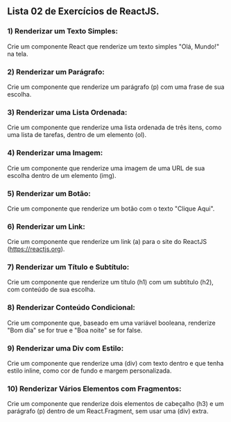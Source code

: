 Lista 02 de Exercícios de ReactJS.
- 

### 1) Renderizar um Texto Simples: 
Crie um componente React que renderize um texto simples "Olá, Mundo!" na tela. 

### 2) Renderizar um Parágrafo: 
Crie um componente que renderize um parágrafo (p) com uma frase de sua escolha. 

### 3) Renderizar uma Lista Ordenada: 
Crie um componente que renderize uma lista ordenada de três itens, como uma lista de tarefas, dentro de um elemento (ol).  

### 4) Renderizar uma Imagem: 
Crie um componente que renderize uma imagem de uma URL de sua escolha dentro de um elemento (img). 
  
### 5) Renderizar um Botão: 
Crie um componente que renderize um botão com o texto "Clique Aqui".   

### 6) Renderizar um Link: 
Crie um componente que renderize um link (a) para o site do ReactJS (https://reactjs.org).   

### 7) Renderizar um Título e Subtítulo: 
Crie um componente que renderize um título (h1) com um subtítulo (h2), com conteúdo de sua escolha.   

### 8) Renderizar Conteúdo Condicional: 
Crie um componente que, baseado em uma variável booleana, renderize "Bom dia" se for true e "Boa noite" se for false.   

### 9) Renderizar uma Div com Estilo: 
Crie um componente que renderize uma (div) com texto dentro e que tenha estilo inline, como cor de fundo e margem personalizada.  

### 10) Renderizar Vários Elementos com Fragmentos: 
Crie um componente que renderize dois elementos de cabeçalho (h3) e um parágrafo (p) dentro de um React.Fragment, sem usar uma (div) extra. 